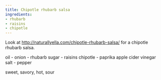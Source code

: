 ```yaml
---
title: Chipotle rhubarb salsa
ingredients:
- rhubarb
- raisins
- chipotle
---
```


Look at http://naturallyella.com/chipotle-rhubarb-salsa/ for a chipotle rhubarb salsa.

oil - onion - rhubarb
sugar - raisins
chipotle - paprika
apple cider vinegar
salt - pepper

sweet, savory, hot, sour

